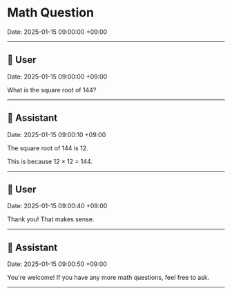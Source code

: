 # Math Question
Date: 2025-01-15 09:00:00 +09:00

---

## 👤 User
Date: 2025-01-15 09:00:00 +09:00

What is the square root of 144?

---

## 🤖 Assistant
Date: 2025-01-15 09:00:10 +09:00

The square root of 144 is 12.

This is because 12 × 12 = 144.

---

## 👤 User
Date: 2025-01-15 09:00:40 +09:00

Thank you! That makes sense.

---

## 🤖 Assistant
Date: 2025-01-15 09:00:50 +09:00

You're welcome! If you have any more math questions, feel free to ask.

---
